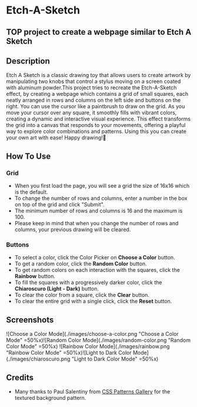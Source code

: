 # Etch-A-Sketch
## TOP project to create a webpage similar to Etch A Sketch

## Description
Etch A Sketch is a classic drawing toy that allows users to create artwork by manipulating two knobs that control a stylus moving on a screen coated with aluminum powder.This project tries to recreate the Etch-A-Sketch effect, by creating a webpage which contains a grid of small squares, each neatly arranged in rows and columns on the left side and buttons on the right. You can use the cursor like a paintbrush to draw on the grid. As you move your cursor over any square, it smoothly fills with vibrant colors, creating a dynamic and interactive visual experience. This effect transforms the grid into a canvas that responds to your movements, offering a playful way to explore color combinations and patterns. Using this you can create your own art with ease! Happy drawing!🎨


## How To Use
### Grid
* When you first load the page, you will see a grid the size of 16x16 which is the default.
* To change the number of rows and columns, enter a number in the box on top of the grid and click "Submit". 
* The minimum number of rows and columns is 16 and the maximum is 100.
* Please keep in mind that when you change the number of rows and columns, your previous drawing will be cleared.
  

### Buttons
* To select a color, click the Color Picker on **Choose a Color** button.
* To get a random color, click the **Random Color** button.
* To get random colors on each interaction with the squares, click the **Rainbow** button.
* To fill the squares with a progressively darker color, click the **Chiaroscuro (Light - Dark)** button.
* To clear the color from a square, click the **Clear** button.
* To clear the entire grid with a single click, click the **Reset** button.
  

## Screenshots
![Choose a Color Mode](./images/choose-a-color.png "Choose a Color Mode" =50%x)![Random Color Mode](./images/random-color.png "Random Color Mode" =50%x)
![Rainbow Color Mode](./images/rainbow.png "Rainbow Color Mode" =50%x)![Light to Dark Color Mode](./images/chiaroscuro.png "Light to Dark Color Mode" =50%x)
## Credits
* Many thanks to Paul Salentiny from [CSS Patterns Gallery](https://projects.verou.me/css3patterns/#pyramid) for the textured background pattern.